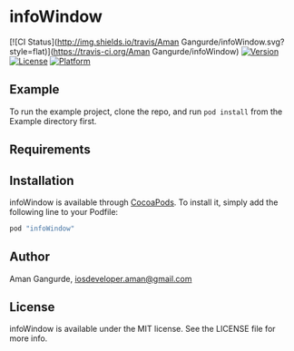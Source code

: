 # infoWindow

[![CI Status](http://img.shields.io/travis/Aman Gangurde/infoWindow.svg?style=flat)](https://travis-ci.org/Aman Gangurde/infoWindow)
[![Version](https://img.shields.io/cocoapods/v/infoWindow.svg?style=flat)](http://cocoapods.org/pods/infoWindow)
[![License](https://img.shields.io/cocoapods/l/infoWindow.svg?style=flat)](http://cocoapods.org/pods/infoWindow)
[![Platform](https://img.shields.io/cocoapods/p/infoWindow.svg?style=flat)](http://cocoapods.org/pods/infoWindow)

## Example

To run the example project, clone the repo, and run `pod install` from the Example directory first.

## Requirements

## Installation

infoWindow is available through [CocoaPods](http://cocoapods.org). To install
it, simply add the following line to your Podfile:

```ruby
pod "infoWindow"
```

## Author

Aman Gangurde, iosdeveloper.aman@gmail.com

## License

infoWindow is available under the MIT license. See the LICENSE file for more info.

